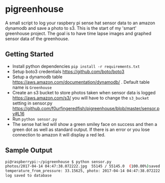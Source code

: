 # pigreenhouse

A small script to log your raspbery pi sense hat sensor data to an amazon dynamodb and save a photo to s3.
This is the start of my 'smart' greenhouse project. The goal is to have time lapse images and graphed sensor data of the greenhouse.

Getting Started
---------------

* Install python dependencies `pip install -r requirements.txt`
* Setup boto3 credentials https://github.com/boto/boto3
* Setup a dynamodb table https://aws.amazon.com/documentation/dynamodb/ . Default table name is `Greenhouse`
* Create an s3 bucket to store photos taken when sensor data is logged https://aws.amazon.com/s3/ you will have to change the `s3_bucket` setting in sensor.py https://github.com/f0urfingeredfish/pigreenhouse/blob/master/sensor.py#L16
* Run `python sensor.py`
* The sense hat led will show a green smiley face on success and then a green dot as well as standard output. If there is an error or you lose connection to amazon it will display a red led.

Sample Output
------
```bash
pi@raspberrypi:~/pigreenhouse $ python sensor.py 
photos/2017-04-14 04:47:38.072222.jpg  55145 / 55145.0  (100.00%)saved photo to s3
temperature_from_pressure: 33.15625, photo: 2017-04-14 04:47:38.072222.jpg, pressure: 903.913330078, compass: 148.917931455, date: 1492145259, temperature_from_humidity: 34.7334594727, humidity: 29.9232330322, temperature: 34.7334594727, log: 2017-04-14 04:47:38.072222, cpu_temp: 58.0, gpu_temp: 57.996
log saved to database
```
